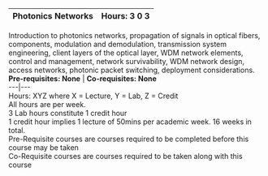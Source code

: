 **Photonics Networks** | **Hours: 3 0 3**  
---|---  
Introduction to photonics networks, propagation of signals in optical fibers, components, modulation and demodulation, transmission system engineering, client layers of the optical layer, WDM network elements, control and management, network survivability, WDM network design, access networks, photonic packet switching, deployment considerations.
**Pre-requisites: None** | **Co-requisites: None**  
---|---  
Hours: XYZ where X = Lecture, Y = Lab, Z = Credit  
All hours are per week.  
3 Lab hours constitute 1 credit hour  
1 credit hour implies 1 lecture of 50mins per academic week. 16 weeks in total.  
Pre-Requisite courses are courses required to be completed before this course may be taken  
Co-Requisite courses are courses required to be taken along with this course
